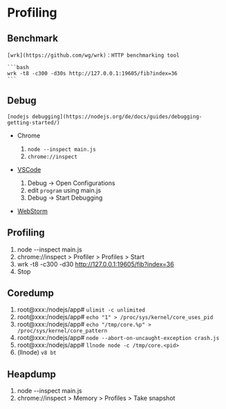 # Profiling

## Benchmark

    [wrk](https://github.com/wg/wrk)：HTTP benchmarking tool

    ```bash
    wrk -t8 -c300 -d30s http://127.0.0.1:19605/fib?index=36
    ```
## Debug

    [nodejs debugging](https://nodejs.org/de/docs/guides/debugging-getting-started/)

* Chrome
    1. `node --inspect main.js`
    2. `chrome://inspect`

* [VSCode](https://code.visualstudio.com/docs/editor/debugging#_launch-configurations)
    1. Debug -> Open Configurations
    2. edit `program` using main.js
    3. Debug -> Start Debugging

* [WebStorm](https://www.jetbrains.com/help/webstorm/running-and-debugging-node-js.html)

## Profiling
1. node --inspect main.js
2. chrome://inspect > Profiler > Profiles > Start
4. wrk -t8 -c300 -d30 http://127.0.0.1:19605/fib?index=36
5. Stop

## Coredump
1. root@xxx:/nodejs/app# `ulimit -c unlimited`
2. root@xxx:/nodejs/app# `echo "1" > /proc/sys/kernel/core_uses_pid`
3. root@xxx:/nodejs/app# `echo "/tmp/core.%p" > /proc/sys/kernel/core_pattern`
4. root@xxx:/nodejs/app# `node --abort-on-uncaught-exception crash.js`
5. root@xxx:/nodejs/app# `llnode node -c /tmp/core.<pid>`
6. (llnode) `v8 bt`

## Heapdump
1. node --inspect main.js
2. chrome://inspect > Memory > Profiles > Take snapshot